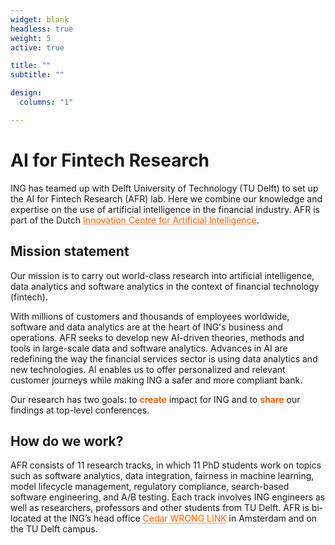 ```yaml
---
widget: blank
headless: true
weight: 5
active: true

title: ""
subtitle: ""

design:
  columns: "1"

---
```


# AI for Fintech Research

ING has teamed up with Delft University of Technology (TU Delft) to set up the AI for Fintech Research (AFR) lab. 
Here we combine our knowledge and expertise on the use of artificial intelligence in the financial industry. AFR is part of the Dutch <a href="https://icai.ai/" style="color: #FF6201; text-decoration: underline;text-decoration-style: dotted;">Innovation Centre for Artificial Intelligence</a>.



## Mission statement
Our mission is to carry out world-class research into artificial intelligence, data analytics and software analytics in the context of financial technology (fintech). 

With millions of customers and thousands of employees worldwide, software and data analytics are at the heart of ING's business and operations. AFR seeks to develop new AI-driven theories, methods and tools in large-scale data and software analytics. Advances in AI are redefining the way the financial services sector is using data analytics and new technologies. AI enables us to offer personalized and relevant customer journeys while making ING a safer and more compliant bank.

Our research has two goals: to <span style="color:#FF6201"> **create** </span> impact for ING and to <span style="color:#FF6201"> **share** </span> our findings at top-level conferences.

## How do we work?

AFR consists of 11 research tracks, in which 11 PhD students work on topics such as software analytics, data integration, fairness in machine learning, model lifecycle management, regulatory compliance, search-based software engineering, and A/B testing.
Each track involves ING engineers as well as researchers, professors and other students from TU Delft.
AFR is bi-located at the ING’s head office <a href="https://www.ing.com/About-us/Profile.htm" style="color: #FF6201; text-decoration: underline;text-decoration-style: dotted;">Cedar WRONG LINK</a> in Amsterdam and on the TU Delft campus.

